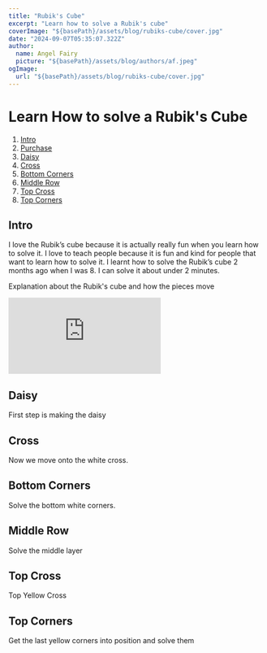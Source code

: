 ```yaml
---
title: "Rubik's Cube"
excerpt: "Learn how to solve a Rubik's cube"
coverImage: "${basePath}/assets/blog/rubiks-cube/cover.jpg"
date: "2024-09-07T05:35:07.322Z"
author:
  name: Angel Fairy
  picture: "${basePath}/assets/blog/authors/af.jpeg"
ogImage:
  url: "${basePath}/assets/blog/rubiks-cube/cover.jpg"
---
```


# Learn How to solve a Rubik's Cube
1.  [Intro](#intro)
2.  [Purchase](#purchase)
3.  [Daisy](#daisy)
4.  [Cross](#cross)
5.  [Bottom Corners](#bottom-corners)
6.  [Middle Row](#middle-row)
7.  [Top Cross](#top-cross)
8.  [Top Corners](#top-corners)

## Intro

I love the Rubik’s cube because it is actually really fun when you learn how to solve it.
I love to teach people because it is fun and kind for people that want to learn how to solve it. 
I learnt how to solve the Rubik’s cube 2 months ago when I was 8.
I can solve it about under 2 minutes.   

Explanation about the Rubik's cube and how the pieces move 

<iframe
    className="w-full aspect-video self-stretch md:min-h-96"
    src="https://www.youtube.com/embed/kWuNClacZk0"
    frameBorder="0"
    title="Solve the Rubik's cube for kids - Intro"
    aria-hidden="true"
></iframe>

## Daisy

First step is making the daisy

## Cross

Now we move onto the white cross.

## Bottom Corners

Solve the bottom white corners. 

## Middle Row

Solve the middle layer

## Top Cross

Top Yellow Cross

## Top Corners

Get the last yellow corners into position and solve them

 